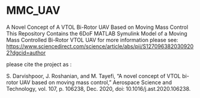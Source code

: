 # MMC_UAV
A Novel Concept of A VTOL Bi-Rotor UAV Based on Moving Mass Control
This Repository Contains the 6DoF MATLAB Symulink Model of a Moving Mass Controlled Bi-Rotor VTOL UAV
for more information please see:
https://www.sciencedirect.com/science/article/abs/pii/S1270963820309202?dgcid=author

please cite the project as :

S. Darvishpoor, J. Roshanian, and M. Tayefi, “A novel concept of VTOL bi-rotor UAV based on moving mass control,” Aerospace Science and Technology, vol. 107, p. 106238, Dec. 2020, doi: 10.1016/j.ast.2020.106238.

